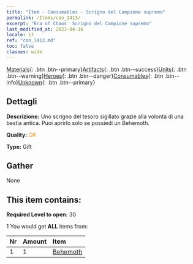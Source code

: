 ```yaml
---
title: "Item - Consumables - Scrigno del Campione supremo"
permalink: /Items/con_1413/
excerpt: "Era of Chaos  Scrigno del Campione supremo"
last_modified_at: 2021-04-16
locale: it
ref: "con_1413.md"
toc: false
classes: wide
---
```

 [Materials](/it/Items/){: .btn .btn--primary}[Artifacts](/it/Items/Artifacts/){: .btn .btn--success}[Units](/it/Items/Units/){: .btn .btn--warning}[Heroes](/it/Items/Heroes/){: .btn .btn--danger}[Consumables](/it/Items/Consumables/){: .btn .btn--info}[Unknown](/it/Items/Unknown/){: .btn .btn--primary}

## Dettagli
 **Descrizione:** Uno scrigno del tesoro sigillato grazie alla volontà di una bestia antica. Puoi aprirlo solo se possiedi un Behemoth.

 **Quality:** <span style="color: #FF8C00">OK</span>

 **Type:** Gift

## Gather

  None

## This item contains:

 **Required Level to open:** 30

 1 You would get **ALL** items  from:

  | Nr | Amount |     Item    |
  |:---|:-------|:------------|
  | 1 | 1 | [Behemoth](/it/Items/unt_223/) |  | 
